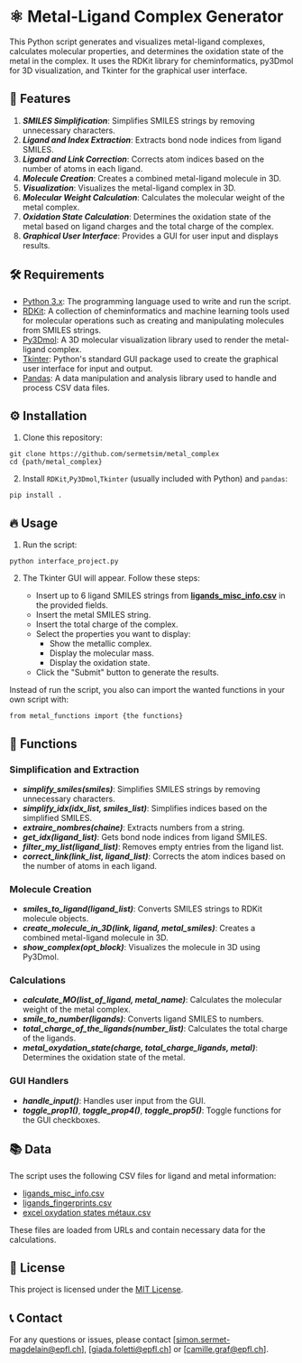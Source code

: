 # ⚛️ Metal-Ligand Complex Generator

This Python script generates and visualizes metal-ligand complexes, calculates molecular properties, and determines the oxidation state of the metal in the complex. It uses the RDKit library for cheminformatics, py3Dmol for 3D visualization, and Tkinter for the graphical user interface.


## 🔗 Features

1. ***SMILES Simplification***: Simplifies SMILES strings by removing unnecessary characters.
2. ***Ligand and Index Extraction***: Extracts bond node indices from ligand SMILES.
3. ***Ligand and Link Correction***: Corrects atom indices based on the number of atoms in each ligand.
4. ***Molecule Creation***: Creates a combined metal-ligand molecule in 3D.
5. ***Visualization***: Visualizes the metal-ligand complex in 3D.
6. ***Molecular Weight Calculation***: Calculates the molecular weight of the metal complex.
7. ***Oxidation State Calculation***: Determines the oxidation state of the metal based on ligand charges and the total charge of the complex.
8. ***Graphical User Interface***: Provides a GUI for user input and displays results.

## 🛠️ Requirements

- [Python 3.x](https://www.python.org/): The programming language used to write and run the script.
- [RDKit](https://github.com/rdkit/rdkit): A collection of cheminformatics and machine learning tools used for molecular operations such as creating and manipulating molecules from SMILES strings.
- [Py3Dmol](https://github.com/3dmol/3Dmol.js): A 3D molecular visualization library used to render the metal-ligand complex.
- [Tkinter](https://wiki.python.org/moin/TkInter): Python's standard GUI package used to create the graphical user interface for input and output.
- [Pandas](https://github.com/pandas-dev/pandas): A data manipulation and analysis library used to handle and process CSV data files.



## ⚙️ Installation

1. Clone this repository:
```
git clone https://github.com/sermetsim/metal_complex
cd {path/metal_complex}
```
2. Install `RDKit`,`Py3Dmol`,`Tkinter` (usually included with Python) and `pandas`:
```
pip install .
```


## 🔥 Usage

1. Run the script:
```
python interface_project.py
```

2. The Tkinter GUI will appear. Follow these steps:

   - Insert up to 6 ligand SMILES strings from **[ligands_misc_info.csv](https://raw.githubusercontent.com/hkneiding/tmQMg-L/main/ligands_misc_info.csv)** in the provided fields.
   - Insert the metal SMILES string.
   - Insert the total charge of the complex.
   - Select the properties you want to display:
      - Show the metallic complex.
      - Display the molecular mass.
      - Display the oxidation state.
   - Click the "Submit" button to generate the results.

Instead of run the script, you also can import the wanted functions in your own script with:  
```
from metal_functions import {the functions}
```


## 🧮 Functions

### Simplification and Extraction

- ***simplify_smiles(smiles)***: Simplifies SMILES strings by removing unnecessary characters.
- ***simplify_idx(idx_list, smiles_list)***: Simplifies indices based on the simplified SMILES.
- ***extraire_nombres(chaine)***: Extracts numbers from a string.
- ***get_idx(ligand_list)***: Gets bond node indices from ligand SMILES.
- ***filter_my_list(ligand_list)***: Removes empty entries from the ligand list.
- ***correct_link(link_list, ligand_list)***: Corrects the atom indices based on the number of atoms in each ligand.

### Molecule Creation

- ***smiles_to_ligand(ligand_list)***: Converts SMILES strings to RDKit molecule objects.
- ***create_molecule_in_3D(link, ligand, metal_smiles)***: Creates a combined metal-ligand molecule in 3D.
- ***show_complex(opt_block)***: Visualizes the molecule in 3D using Py3Dmol.

### Calculations

- ***calculate_MO(list_of_ligand, metal_name)***: Calculates the molecular weight of the metal complex.
- ***smile_to_number(ligands)***: Converts ligand SMILES to numbers.
- ***total_charge_of_the_ligands(number_list)***: Calculates the total charge of the ligands.
- ***metal_oxydation_state(charge, total_charge_ligands, metal)***: Determines the oxidation state of the metal.

### GUI Handlers

- ***handle_input()***: Handles user input from the GUI.
- ***toggle_prop1()***, ***toggle_prop4()***, ***toggle_prop5()***: Toggle functions for the GUI checkboxes.


## 📚 Data

The script uses the following CSV files for ligand and metal information:
   - [ligands_misc_info.csv](https://raw.githubusercontent.com/hkneiding/tmQMg-L/main/ligands_misc_info.csv)
   - [ligands_fingerprints.csv](https://raw.githubusercontent.com/hkneiding/tmQMg-L/main/ligands_fingerprints.csv)
   - [excel oxydation states métaux.csv](https://raw.githubusercontent.com/sermetsim/metal_complex/main/data/excel%20oxydation%20states%20m%C3%A9taux.csv)
     
These files are loaded from URLs and contain necessary data for the calculations.


## 📌 License

This project is licensed under the [MIT License](LICENSE).


## 📞 Contact

For any questions or issues, please contact [simon.sermet-magdelain@epfl.ch], [giada.foletti@epfl.ch] or [camille.graf@epfl.ch]. 


